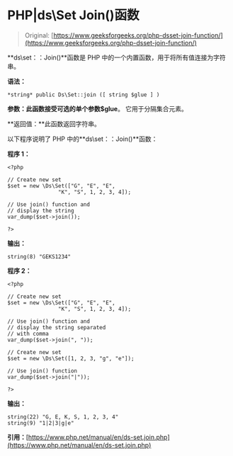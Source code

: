 # PHP|ds\Set Join()函数

> Original: [https://www.geeksforgeeks.org/php-dsset-join-function/](https://www.geeksforgeeks.org/php-dsset-join-function/)

**ds\set：：Join()**函数是 PHP 中的一个内置函数，用于将所有值连接为字符串。

**语法：**

```
*string* public Ds\Set::join ([ string $glue ] )

```

**参数：**此函数接受可选的单个参数**$glue**。 它用于分隔集合元素。

**返回值：**此函数返回字符串。

以下程序说明了 PHP 中的**ds\set：：Join()**函数：

**程序 1：**

```
<?php 

// Create new set
$set = new \Ds\Set(["G", "E", "E", 
                "K", "S", 1, 2, 3, 4]); 

// Use join() function and 
// display the string 
var_dump($set->join()); 

?> 
```

**输出：**

```
string(8) "GEKS1234"

```

**程序 2：**

```
<?php 

// Create new set
$set = new \Ds\Set(["G", "E", "E", 
                "K", "S", 1, 2, 3, 4]); 

// Use join() function and 
// display the string separated 
// with comma 
var_dump($set->join(", ")); 

// Create new set
$set = new \Ds\Set([1, 2, 3, "g", "e"]); 

// Use join() function 
var_dump($set->join("|")); 

?> 
```

**输出：**

```
string(22) "G, E, K, S, 1, 2, 3, 4"
string(9) "1|2|3|g|e"

```

**引用：**[https://www.php.net/manual/en/ds-set.join.php](https://www.php.net/manual/en/ds-set.join.php)